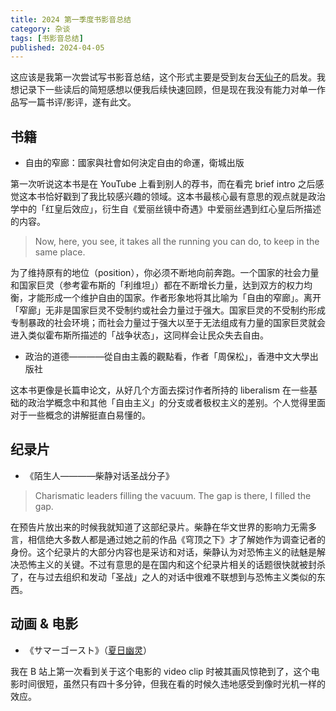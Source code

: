 ```yaml
---
title: 2024 第一季度书影音总结
category: 杂谈
tags: [书影音总结]
published: 2024-04-05
---
```



这应该是我第一次尝试写书影音总结，这个形式主要是受到友台[天仙子](https://tianxianzi.me)的启发。我想记录下一些读后的简短感想以便我后续快速回顾，但是现在我没有能力对单一作品写一篇书评/影评，遂有此文。



## 书籍

- 自由的窄廊：國家與社會如何決定自由的命運，衛城出版

第一次听说这本书是在 YouTube 上看到别人的荐书，而在看完 brief intro 之后感觉这本书恰好戳到了我比较感兴趣的领域。这本书最核心最有意思的观点就是政治学中的「红皇后效应」，衍生自《爱丽丝镜中奇遇》中爱丽丝遇到红心皇后所描述的内容。

> Now, here, you see, it takes all the running you can do, to keep in the same place.

为了维持原有的地位（position），你必须不断地向前奔跑。一个国家的社会力量和国家巨灵（参考霍布斯的「利维坦」）都在不断增长力量，达到双方的权力均衡，才能形成一个维护自由的国家。作者形象地将其比喻为「自由的窄廊」。离开「窄廊」无非是国家巨灵不受制约或社会力量过于强大。国家巨灵的不受制约形成专制暴政的社会环境；而社会力量过于强大以至于无法组成有力量的国家巨灵就会进入类似霍布斯所描述的「战争状态」，这同样会让民众失去自由。

- 政治的道德————從自由主義的觀點看，作者「周保松」，香港中文大學出版社

这本书更像是长篇申论文，从好几个方面去探讨作者所持的 liberalism 在一些基础的政治学概念中和其他「自由主义」的分支或者极权主义的差别。个人觉得里面对于一些概念的讲解挺直白易懂的。

## 纪录片

- 《陌生人————柴静对话圣战分子》

> Charismatic leaders filling the vacuum. The gap is there, I filled the gap.

在预告片放出来的时候我就知道了这部纪录片。柴静在华文世界的影响力无需多言，相信绝大多数人都是通过她之前的作品《穹顶之下》才了解她作为调查记者的身份。这个纪录片的大部分内容也是采访和对话，柴静认为对恐怖主义的祛魅是解决恐怖主义的关键。不过有意思的是在国内和这个纪录片相关的话题很快就被封杀了，在与过去组织和发动「圣战」之人的对话中很难不联想到与恐怖主义类似的东西。

## 动画 & 电影

- 《サマーゴースト》（[夏日幽灵](https://summerghost.jp/)）

我在 B 站上第一次看到关于这个电影的 video clip 时被其画风惊艳到了，这个电影时间很短，虽然只有四十多分钟，但我在看的时候久违地感受到像时光机一样的效应。



